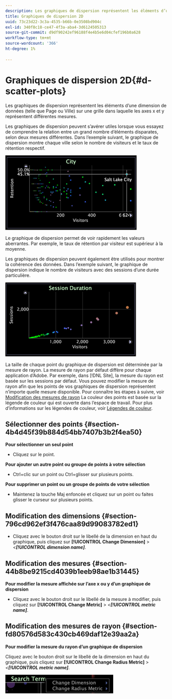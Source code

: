 ```yaml
---
description: Les graphiques de dispersion représentent les éléments d’une dimension de données (telle que Page ou Ville) sur une grille dans laquelle les axes x et y représentent différentes mesures.
title: Graphiques de dispersion 2D
uuid: 73c23d22-3c3a-4535-b66b-0e3508bd904c
exl-id: 340f8c18-ce47-4f3a-aba4-3d6124505313
source-git-commit: d9df90242ef96188f4e4b5e6d04cfef196b0a628
workflow-type: tm+mt
source-wordcount: '366'
ht-degree: 1%

---
```


# Graphiques de dispersion 2D{#d-scatter-plots}

Les graphiques de dispersion représentent les éléments d’une dimension de données (telle que Page ou Ville) sur une grille dans laquelle les axes x et y représentent différentes mesures.

Les graphiques de dispersion peuvent s’avérer utiles lorsque vous essayez de comprendre la relation entre un grand nombre d’éléments disparates, selon deux mesures différentes. Dans l’exemple suivant, le graphique de dispersion montre chaque ville selon le nombre de visiteurs et le taux de rétention respectif.

![](assets/vis_ScatterPlot_City.png)

Le graphique de dispersion permet de voir rapidement les valeurs aberrantes. Par exemple, le taux de rétention par visiteur est supérieur à la moyenne.

Les graphiques de dispersion peuvent également être utilisés pour montrer la cohérence des données. Dans l’exemple suivant, le graphique de dispersion indique le nombre de visiteurs avec des sessions d’une durée particulière.

![](assets/vis_ScatterPlot_SessionDuration.png)

La taille de chaque point du graphique de dispersion est déterminée par la mesure de rayon. La mesure de rayon par défaut diffère pour chaque application d’Adobe. Par exemple, dans [!DNL Site], la mesure du rayon est basée sur les sessions par défaut. Vous pouvez modifier la mesure de rayon afin que les points de vos graphiques de dispersion représentent n’importe quelle mesure disponible. Pour connaître les étapes à suivre, voir [Modification des mesures de rayon](../../../home/c-get-started/c-analysis-vis/c-scat-plots.md#section-fd80576d583c430cb469daf12e39aa2a) La couleur des points est basée sur la légende de couleur qui est ouverte dans l’espace de travail. Pour plus d’informations sur les légendes de couleur, voir [Légendes de couleur](../../../home/c-get-started/c-analysis-vis/c-legends/c-color-leg.md#concept-f84d51dc0d6547f981d0642fc2d01358).

## Sélectionner des points {#section-4b4d45f39b884d54bb7407b3b2f4ea50}

**Pour sélectionner un seul point**

* Cliquez sur le point.

**Pour ajouter un autre point ou groupe de points à votre sélection**

* Ctrl+clic sur un point ou Ctrl+glisser sur plusieurs points.

**Pour supprimer un point ou un groupe de points de votre sélection**

* Maintenez la touche Maj enfoncée et cliquez sur un point ou faites glisser le curseur sur plusieurs points.

## Modification des dimensions {#section-796cd962ef3f476caa89d99083782ed1}

* Cliquez avec le bouton droit sur le libellé de la dimension en haut du graphique, puis cliquez sur **[!UICONTROL Change Dimension]** > *&lt;**[!UICONTROL dimension name]***.

## Modification des mesures {#section-44b8be9215cd4039b1eeb98ae1b31445}

**Pour modifier la mesure affichée sur l’axe x ou y d’un graphique de dispersion**

* Cliquez avec le bouton droit sur le libellé de la mesure à modifier, puis cliquez sur **[!UICONTROL Change Metric]** > *&lt;**[!UICONTROL metric name]***.

## Modification des mesures de rayon {#section-fd80576d583c430cb469daf12e39aa2a}

**Pour modifier la mesure du rayon d’un graphique de dispersion**

Cliquez avec le bouton droit sur le libellé de la dimension en haut du graphique, puis cliquez sur **[!UICONTROL Change Radius Metric]** > *&lt;**[!UICONTROL metric name]***.

![](assets/mnu_ScatterPlot_Change.png)
